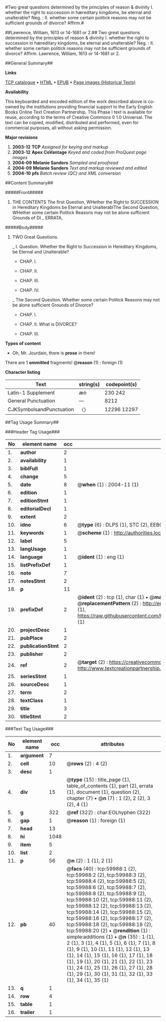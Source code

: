 #Two great questions determined by the principles of reason & divinity I. whether the right to succession in hæreditary kingdoms, be eternal and unalterable? Neg. : II. whether some certain politick reasons may not be sufficient grounds of divorce? Affirm.#

##Lawrence, William, 1613 or 14-1681 or 2.##
Two great questions determined by the principles of reason & divinity I. whether the right to succession in hæreditary kingdoms, be eternal and unalterable? Neg. : II. whether some certain politick reasons may not be sufficient grounds of divorce? Affirm.
Lawrence, William, 1613 or 14-1681 or 2.

##General Summary##

**Links**

[TCP catalogue](http://www.ota.ox.ac.uk/tcp/)  • 
[HTML](http://tei.it.ox.ac.uk/tcp/Texts-HTML/free/A70/A70542.html)  • 
[EPUB](http://tei.it.ox.ac.uk/tcp/Texts-EPUB/free/A70/A70542.epub) • 
[Page images (Historical Texts)](https://data.historicaltexts.jisc.ac.uk/view?pubId=eebo-12350808e&pageId=eebo-12350808e-59988-1)

**Availability**

This keyboarded and encoded edition of the
	       work described above is co-owned by the institutions
	       providing financial support to the Early English Books
	       Online Text Creation Partnership. This Phase I text is
	       available for reuse, according to the terms of Creative
	       Commons 0 1.0 Universal. The text can be copied,
	       modified, distributed and performed, even for
	       commercial purposes, all without asking permission.

**Major revisions**

1. __2003-12__ __TCP__ *Assigned for keying and markup*
1. __2003-12__ __Apex CoVantage__ *Keyed and coded from ProQuest page images*
1. __2004-09__ __Melanie Sanders__ *Sampled and proofread*
1. __2004-09__ __Melanie Sanders__ *Text and markup reviewed and edited*
1. __2004-10__ __pfs__ *Batch review (QC) and XML conversion*

##Content Summary##

#####Front#####

1. THE CONTENTS
The first Question, WHether the Right to SUCCESSION in Hereditary Kingdoms be Eternal and UnalterablThe Second Question, WHether some certain Politick Reasons may not be alone sufficient Grounds of DI
    _ ERRATA,

#####Body#####

1. TWO Great Questions.

    _ I. Question. Whether the Right to Succession in Hereditary Kingdoms, be Eternal and Unalterable?

      * CHAP. I.

      * CHAP. II.

      * CHAP. III.

      * CHAP. IV.

    _ The Second Question. Whether some certain Politick Reasons may not be alone sufficient Grounds of Divorce?

      * CHAP. I.

      * CHAP. II. What is DIVORCE?

      * CHAP. III.

**Types of content**

  * Oh, Mr. Jourdain, there is **prose** in there!

There are 1 **ommitted** fragments! 
 @__reason__ (1) : foreign (1)

**Character listing**


|Text|string(s)|codepoint(s)|
|---|---|---|
|Latin-1 Supplement|æò|230 242|
|General Punctuation|—|8212|
|CJKSymbolsandPunctuation|〈〉|12296 12297|

##Tag Usage Summary##

###Header Tag Usage###

|No|element name|occ|attributes|
|---|---|---|---|
|1.|__author__|2||
|2.|__availability__|1||
|3.|__biblFull__|1||
|4.|__change__|5||
|5.|__date__|8| @__when__ (1) : 2004-11 (1)|
|6.|__edition__|1||
|7.|__editionStmt__|1||
|8.|__editorialDecl__|1||
|9.|__extent__|2||
|10.|__idno__|6| @__type__ (6) : DLPS (1), STC (2), EEBO-CITATION (1), OCLC (1), VID (1)|
|11.|__keywords__|1| @__scheme__ (1) : http://authorities.loc.gov/ (1)|
|12.|__label__|5||
|13.|__langUsage__|1||
|14.|__language__|1| @__ident__ (1) : eng (1)|
|15.|__listPrefixDef__|1||
|16.|__note__|7||
|17.|__notesStmt__|2||
|18.|__p__|11||
|19.|__prefixDef__|2| @__ident__ (2) : tcp (1), char (1)  •  @__matchPattern__ (2) : ([0-9\-]+):([0-9IVX]+) (1), (.+) (1)  •  @__replacementPattern__ (2) : http://eebo.chadwyck.com/downloadtiff?vid=$1&page=$2 (1), https://raw.githubusercontent.com/textcreationpartnership/Texts/master/tcpchars.xml#$1 (1)|
|20.|__projectDesc__|1||
|21.|__pubPlace__|2||
|22.|__publicationStmt__|2||
|23.|__publisher__|2||
|24.|__ref__|2| @__target__ (2) : https://creativecommons.org/publicdomain/zero/1.0/ (1), http://www.textcreationpartnership.org/docs/. (1)|
|25.|__seriesStmt__|1||
|26.|__sourceDesc__|1||
|27.|__term__|2||
|28.|__textClass__|1||
|29.|__title__|3||
|30.|__titleStmt__|2||


###Text Tag Usage###

|No|element name|occ|attributes|
|---|---|---|---|
|1.|__argument__|7||
|2.|__cell__|10| @__rows__ (2) : 4 (2)|
|3.|__desc__|1||
|4.|__div__|15| @__type__ (15) : title_page (1), table_of_contents (1), part (2), errata (1), document (1), question (2), chapter (7)  •  @__n__ (7) : 1 (2), 2 (2), 3 (2), 4 (1)|
|5.|__g__|322| @__ref__ (322) : char:EOLhyphen (322)|
|6.|__gap__|1| @__reason__ (1) : foreign (1)|
|7.|__head__|13||
|8.|__hi__|1048||
|9.|__item__|5||
|10.|__list__|2||
|11.|__p__|56| @__n__ (2) : 1 (1), 2 (1)|
|12.|__pb__|40| @__facs__ (40) : tcp:59988:1 (2), tcp:59988:2 (2), tcp:59988:3 (2), tcp:59988:4 (2), tcp:59988:5 (2), tcp:59988:6 (2), tcp:59988:7 (2), tcp:59988:8 (2), tcp:59988:9 (2), tcp:59988:10 (2), tcp:59988:11 (2), tcp:59988:12 (2), tcp:59988:13 (2), tcp:59988:14 (2), tcp:59988:15 (2), tcp:59988:16 (2), tcp:59988:17 (2), tcp:59988:18 (2), tcp:59988:19 (2), tcp:59988:20 (2)  •  @__rendition__ (1) : simple:additions (1)  •  @__n__ (35) : 1 (1), 2 (1), 3 (1), 4 (1), 5 (1), 6 (1), 7 (1), 8 (1), 9 (1), 10 (1), 11 (1), 12 (1), 13 (1), 14 (1), 15 (1), 16 (1), 17 (1), 18 (1), 19 (1), 20 (1), 21 (1), 22 (1), 23 (1), 24 (1), 25 (1), 26 (1), 27 (1), 28 (1), 29 (1), 30 (1), 31 (1), 32 (1), 33 (1), 34 (1), 35 (1)|
|13.|__q__|1||
|14.|__row__|4||
|15.|__table__|1||
|16.|__trailer__|1||
